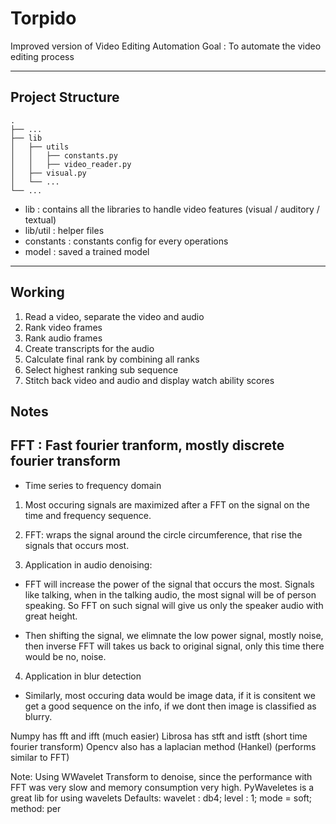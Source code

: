 # Torpido 
Improved version of Video Editing Automation
Goal : To automate the video editing process

---

## Project Structure

    .
    ├── ...
    ├── lib                 
    │   ├── utils   
    │   │   ├── constants.py  
    │   │   ├── video_reader.py  
    │   ├── visual.py 
    │   └── ...                 
    └── ...


 * lib : contains all the libraries to handle video features (visual / auditory / textual)
 * lib/util : helper files 
 * constants : constants config for every operations
 * model : saved a trained model
 
---

## Working

1. Read a video, separate the video and audio
2. Rank video frames
3. Rank audio frames
4. Create transcripts for the audio
5. Calculate final rank by combining all ranks
6. Select highest ranking sub sequence
7. Stitch back video and audio and display watch ability scores

## Notes

## FFT : Fast fourier tranform, mostly discrete fourier transform
* Time series to frequency domain

1. Most occuring signals are maximized after a FFT on the signal on the time and frequency sequence.

2. FFT: wraps the signal around the circle circumference, that rise the signals that occurs most.

3. Application in audio denoising:
- FFT will increase the power of the signal that occurs the most. Signals like talking, when in the talking audio, the most signal will be of person speaking. So FFT on such signal will give us only the speaker audio with great height.

- Then shifting the signal, we elimnate the low power signal, mostly noise, then inverse FFT will takes us back to original signal, only this time there would be no, noise.

4. Application in blur detection
- Similarly, most occuring data would be image data, if it is consitent we get a good sequence on the info, if we dont then image is classified as blurry.


Numpy has fft and ifft (much easier)
Librosa has stft and istft (short time fourier transform)
Opencv also has a laplacian method  (Hankel) (performs similar to FFT)

Note: Using WWavelet Transform to denoise, since the performance with FFT was very slow and memory consumption very high.
PyWaveletes is a great lib for using wavelets
Defaults: wavelet : db4; level : 1; mode = soft; method: per
